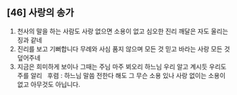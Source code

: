 ## [46] 사랑의 송가

1) 천사의 말을 하는 사람도 사랑 없으면 소용이 없고 심오한 진리 깨달은 자도 울리는 징과 같네  
2) 진리를 보고 기뻐합니다 무례와 사심 품지 않으며 모든 것 믿고 바라는 사랑 모든 것 덮어주네  
3) 지금은 희미하게 보이나 그때는 주님 마주 뵈오리 하느님 우리 알고 계시듯 우리도 주를 알리  
후렴 : 하느님 말씀 전한다 해도 그 무슨 소용 있나 사랑 없이는 소용이 없고 아무것도 아닙니다.
